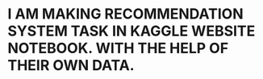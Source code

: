 #  I AM MAKING RECOMMENDATION SYSTEM TASK IN KAGGLE WEBSITE NOTEBOOK. WITH THE HELP OF THEIR OWN DATA.
